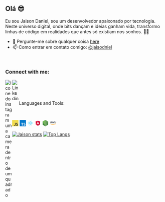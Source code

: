 ## Olá :sunglasses:

Eu sou Jaison Daniel, sou um desenvolvedor apaixonado por tecnologia. 
<br>
Neste universo digital, onde bits dançam e ideias ganham vida, transformo linhas de código em realidades que antes só existiam nos sonhos. 🚀💡

  - :speech_balloon: Pergunte-me sobre qualquer coisa <a href="https://www.linkedin.com/in/jaison-daniel/"> here </a>
  - :mailbox: Como entrar em contato comigo: <a href="https://www.instagram.com/jaisodniel/"> @jaisodniel </a>


<br>

### Connect with me: 

<p>
<a href="href="https://www.instagram.com/jaisodniel/">
<img align="left" alt="icone do instagram uma camera dentro de um quadrado" width="22px" src="https://cdn.jsdelivr.net/npm/simple-icons@v3/icons/instagram.svg" /> 
</a>
<a href="https://www.linkedin.com/in/jaison-daniel/">
<img align="left" alt="Linkedin" width="22px" src="https://cdn.jsdelivr.net/npm/simple-icons@v3/icons/linkedin.svg" />
</a>
</p>
<br />
<br />


<p align="left">
<br />
Languages and Tools:
</p>
<br />

<code><img height="20" src="https://raw.githubusercontent.com/github/explore/80688e429a7d4ef2fca1e82350fe8e3517d3494d/topics/javascript/javascript.png"></code>
<code><img height="20" src="https://raw.githubusercontent.com/github/explore/80688e429a7d4ef2fca1e82350fe8e3517d3494d/topics/typescript/typescript.png"></code>
<code><img height="20" src="https://raw.githubusercontent.com/github/explore/80688e429a7d4ef2fca1e82350fe8e3517d3494d/topics/react/react.png"></code>
<code><img height="20" src="https://raw.githubusercontent.com/github/explore/80688e429a7d4ef2fca1e82350fe8e3517d3494d/topics/angular/angular.png"></code>
<code><img height="20" src="https://raw.githubusercontent.com/github/explore/80688e429a7d4ef2fca1e82350fe8e3517d3494d/topics/nodejs/nodejs.png"></code>
<code><img height="20" src="https://raw.githubusercontent.com/github/explore/80688e429a7d4ef2fca1e82350fe8e3517d3494d/topics/aws/aws.png"></code>


[![Jaison stats](https://github-readme-stats.vercel.app/api?username=jaisondan)](https://github.com/anuraghazra/github-readme-stats)
[![Top Langs](https://github-readme-stats.vercel.app/api/top-langs/?username=jaisondan)](https://github.com/anuraghazra/github-readme-stats)
